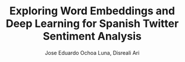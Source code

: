 ---
paperId: 1
author: Jose Eduardo Ochoa Luna, Disreali Ari
publicationauthor: Ochoa Luna, J. E. et al.
title: Exploring Word Embeddings and Deep Learning for Spanish Twitter Sentiment Analysis
pdf: --
poster: --
alt: --
type: Poster
topic: Natural Language Processing
link: --
conference: neurips
year: 2018
tags: neurips-2018
location: --
---